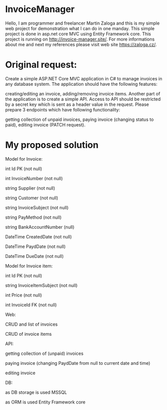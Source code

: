 # InvoiceManager

Hello, I am programmer and freelancer Martin Zaloga and this is my simple web project for demonstration what I can do in one manday.
This simple project is done in asp.net core MVC using Entity Framework core.
This project is running on http://invoice-manager.site/.
For more informations about me and next my references please visit web site https://zaloga.cz/.

# Original request:
Create a simple ASP.NET Core MVC application in C# to manage invoices in any database system. The application should have the following features:

creating/editing an invoice,
adding/removing invoice items.
Another part of the application is to create a simple API. Access to API should be restricted by a secret key which is sent as a header value in the request. Please prepare 3 endpoints which have following functionality:

getting collection of unpaid invoices,
paying invoice (changing status to paid),
editing invoice (PATCH request).

# My proposed solution

Model for Invoice:

int Id PK (not null)

int InvoiceNumber (not null)

string Supplier (not null)

string Customer (not null)

string InvoiceSubject (not null)

string PayMethod (not null)

string BankAccountNumber (null)

DateTime CreatedDate (not null)

DateTime PaydDate (not null)

DateTime DueDate (not null)

Model for Invoice item:

int Id PK (not null)

string InvoiceItemSubject (not null)

int Price (not null)

int InvoiceId FK (not null)

Web:

CRUD and list of invoices

CRUD of invoice items

API:

getting collection of (unpaid) invoices

paying invoice (changing PaydDate from null to current date and time)

editing invoice

DB:

as DB storage is used MSSQL

as ORM is used Entity Framework core
